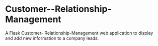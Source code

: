 # Customer--Relationship-Management
A Flask Customer- Relationship-Management web application to display and add new information to a company leads.
